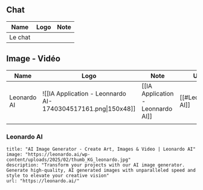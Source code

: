 
## Chat 

| Name    | Logo | Note |
| ------- | ---- | ---- |
| Le chat |      |      |
## Image - Vidéo  

| Name        | Logo                                                         | Note                              | Url                  |      |
| ----------- | ------------------------------------------------------------ | --------------------------------- | -------------------- | ---- |
| Leonardo AI | ![[IA Application - Leonnardo AI-1740304517161.png\|150x48]] | [[IA Application - Leonnardo AI]] | [[#Leonardo AI]]<br> | <br> |
|             |                                                              |                                   |                      |      |

### Leonardo AI

```embed
title: "AI Image Generator - Create Art, Images & Video | Leonardo AI"
image: "https://leonardo.ai/wp-content/uploads/2025/02/thumb_KG_leonardo.jpg"
description: "Transform your projects with our AI image generator. Generate high-quality, AI generated images with unparalleled speed and style to elevate your creative vision"
url: "https://leonardo.ai/"
```
